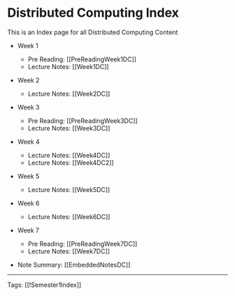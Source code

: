# Distributed Computing Index

This is an Index page for all Distributed Computing Content

- Week 1
	- Pre Reading: [[PreReadingWeek1DC]]
	- Lecture Notes: [[Week1DC]]
- Week 2
	- Lecture Notes: [[Week2DC]]
- Week 3
	- Pre Reading: [[PreReadingWeek3DC]]
	- Lecture Notes: [[Week3DC]]
- Week 4
	- Lecture Notes: [[Week4DC]]
	- Lecture Notes: [[Week4DC2]]
- Week 5
	- Lecture Notes: [[Week5DC]] 
- Week 6
	- Lecture Notes: [[Week6DC]] 
- Week 7
	- Pre Reading: [[PreReadingWeek7DC]]
	- Lecture Notes: [[Week7DC]]


- Note Summary: [[EmbeddedNotesDC]]

---
Tags: [[!Semester1Index]]